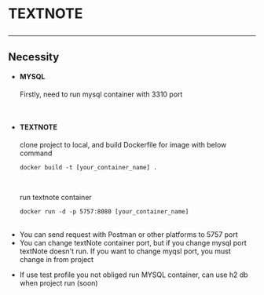 
<h1>TEXTNOTE <hr/></h1>
<h2>Necessity</h2>
<ul>
<li><h4>MYSQL</h4></li>
<p>Firstly, need to run mysql container with 3310 port</p><br>
<li><h4>TEXTNOTE</h4></li>
<p> clone project to local, and build Dockerfile for image with below command</p>
<pre><code>docker build -t [your_container_name] .
</code></pre><br>
<p>run textnote container</p>
<pre><code>docker run -d -p 5757:8080 [your_container_name]</code></pre><br>
<li>You can send request with Postman or other platforms to 5757 port</li>
<li>You can change textNote container port,
but if you change mysql port textNote doesn't run. If you want to change myqsl port, you must change in from project</li>
<li><p>If use test profile you not obliged run MYSQL container, can use h2 db when project run (soon)</p></li>
</ul>
